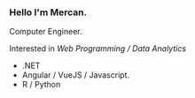 ### Hello I'm Mercan.

Computer Engineer.

Interested in *Web Programming / Data Analytics*
  - .NET
  - Angular / VueJS / Javascript.
  - R / Python


